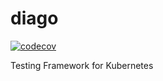 # diago
[![codecov](https://codecov.io/gh/t-bfame/diago/branch/dev/graph/badge.svg)](https://codecov.io/gh/t-bfame/diago)

Testing Framework for Kubernetes
